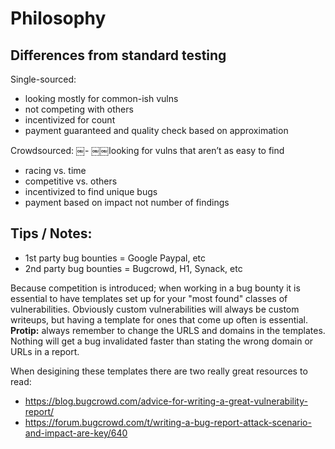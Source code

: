 # Philosophy

## Differences from standard testing
Single-sourced:
- looking mostly for common-ish vulns
- not competing with others
- incentivized for count
- payment guaranteed and quality check based on approximation 

Crowdsourced:
￼- ￼￼looking for vulns that aren’t as easy to find
- racing vs. time
- competitive vs. others 
- incentivized to find unique bugs
- payment based on impact not number of findings

## Tips / Notes:

- 1st party bug bounties = Google Paypal, etc
- 2nd party bug bounties = Bugcrowd, H1, Synack, etc

Because competition is introduced; when working in a bug bounty it is essential to have templates set up for your "most found" classes of vulnerabilities. Obviously custom vulnerabilities will always be custom writeups, but having a template for ones that come up often is essential. **Protip:** always remember to change the URLS and domains in the templates. Nothing will get a bug invalidated faster than stating the wrong domain or URLs in a report.

When desigining these templates there are two really great resources to read:

- https://blog.bugcrowd.com/advice-for-writing-a-great-vulnerability-report/
- https://forum.bugcrowd.com/t/writing-a-bug-report-attack-scenario-and-impact-are-key/640
